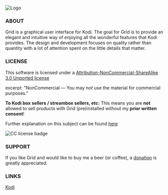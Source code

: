 ![Logo](http://i.imgur.com/n8paldq.png)

### ABOUT
Grid is a graphical user interface for Kodi. The goal for Grid is to provide an elegant and intuitive way of enjoying all the wonderful features that Kodi provides. The design and development focuses on quality rather than quantity with a lot of attention spent on the little details that matter.


### LICENSE
This software is licensed under a [Attribution-NonCommercial-ShareAlike 3.0 Unported license](http://creativecommons.org/licenses/by-nc-sa/3.0/)

excerpt:
"NonCommercial — You may *not* use the material for commercial purposes."

**To Kodi box sellers / streambox sellers, etc:**
This means you are **not** allowed to sell products with Grid (pre)installed without my **prior written consent**!

Further explanation on this subject can be found [here](https://github.com/jeroenpardon/skin.grid/wiki/License-&-terms-of-use)

![CC license badge](http://mirrors.creativecommons.org/presskit/buttons/80x15/png/by-nc-sa.png)

### SUPPORT
If you like Grid and would like to buy me a beer (or coffee), a [donation](http://bit.ly/refocusdonate) is greatly appreciated.

### LINKS
[Kodi](http://www.kodi.tv/)
